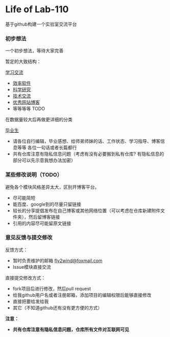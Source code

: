 # Life of Lab-110

基于github构建一个实验室交流平台

### 初步想法

一个初步想法，等待大家完善

暂定的大致结构：

[学习交流](/study)

- [效率软件](/study/software.md)
- [科学研究](/study/research.md)
- [技术交流](/study/technology.md)
- [优秀网站博客](/study/website.md)
- 等等等等 TODO

在数据量较大后再做更详细的分类

[毕业生](/graduate)

- 请各位自行编辑，毕业感想、给师弟师妹的话、工作状态、学习指导、博客信息等等  各位一句话或者长篇都行
- 共有仓库注意有隐私信息问题（考虑有没有必要搬到私有仓库? 有隐私信息的部分可以先示意我想办法加密）


### 某些修改说明（TODO）

避免各个模块风格差异太大，区别开博客平台。

- 尽可能简短
- 能百度、google到的尽量只留链接
- 较长的分享提倡发布在自己博客或其他网络位置（可以考虑在仓库新建附件文件夹），然后留博客链接
- 引用的内容尽可能留原文链接


### 意见反馈与提交修改

反馈方式：

- 暂时负责维护的邮箱 fly2wind@foxmail.com
- Issue模块直接交流


直接提交修改方式：

- fork项目后进行修改，然后pull request
- 给我github用户名或者注册邮箱，添加项目的编辑权限后能够直接修改
- 直接把要给发给我
- 其它（不知道github还有没有更方便的方式）


**注意：**

- **共有仓库注意有隐私信息问题，仓库所有文件对互联网可见**
